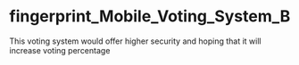# fingerprint_Mobile_Voting_System_B

This voting system would offer higher security and hoping that it will increase voting percentage
